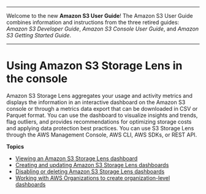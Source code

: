 --------

Welcome to the new **Amazon S3 User Guide**\! The Amazon S3 User Guide combines information and instructions from the three retired guides: *Amazon S3 Developer Guide*, *Amazon S3 Console User Guide*, and *Amazon S3 Getting Started Guide*\.

--------

# Using Amazon S3 Storage Lens in the console<a name="storage_lens_console"></a>

Amazon S3 Storage Lens aggregates your usage and activity metrics and displays the information in an interactive dashboard on the Amazon S3 console or through a metrics data export that can be downloaded in CSV or Parquet format\. You can use the dashboard to visualize insights and trends, flag outliers, and provides recommendations for optimizing storage costs and applying data protection best practices\. You can use S3 Storage Lens through the AWS Management Console, AWS CLI, AWS SDKs, or REST API\.

**Topics**
+ [Viewing an Amazon S3 Storage Lens dashboard](storage_lens_console_viewing.md)
+ [Creating and updating Amazon S3 Storage Lens dashboards](storage_lens_console_creating_editing.md)
+ [Disabling or deleting Amazon S3 Storage Lens dashboards](storage_lens_console_disabling_deleting.md)
+ [Working with AWS Organizations to create organization\-level dashboards](storage_lens_console_organizations.md)